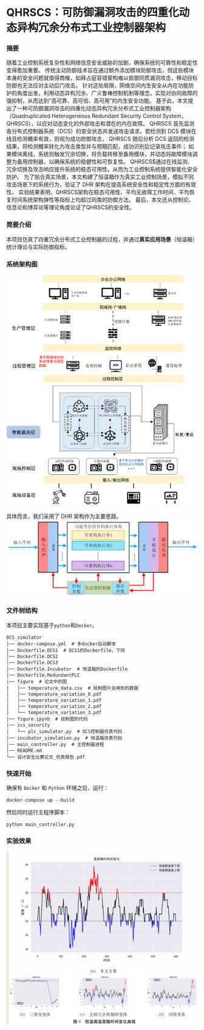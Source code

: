 # QHRSCS：可防御漏洞攻击的四重化动态异构冗余分布式工业控制器架构
### 摘要

随着工业控制系统复杂性和网络信息安全威胁的加剧，确保系统的可靠性和稳定性变得愈加重要。
传统主动防御技术旨在通过额外添加模块防御攻击，但这些模块本身的安全问题就值得商榷，如拜占庭容错架构难以抵御同质漏洞攻击，移动目标防御也无法应对主动后门攻击。
针对这些局限，网络空间内生安全从内在功能防护的角度出发，利用动态异构冗余、广义鲁棒控制机制等理念，实现对协同故障的强抑制，从而达到“高可靠、高可信、高可用”的内生安全功能。
基于此，本文提出了一种可防御漏洞攻击的四重化动态异构冗余分布式工业控制器架构（Quadruplicated Heterogeneous Redundant Security Control System，QHRSCS），以应对动态变化的外部攻击和潜在的内在故障。
QHRSCS 首先监测各分布式控制器系统（DCS）的安全状态并发送攻击请求，若检测到 DCS 模块在线且检测概率有效，则视为成功防御攻击，
QHRSCS 随后分析 DCS 返回的检测结果，将检测概率转化为攻击类型并与预期匹配，成功识别后记录攻击事件；
如果模块离线，系统则触发冗余切换，将负载转移至备用模块，并动态将故障模块调整为备用控制器，以确保系统的稳健性和可恢复性。
QHRSCS$通过在线监测、冗余切换及攻击响应提升系统的稳态可用性，从而为工业控制系统提供智能化安全防护。
为了贴合真实场景，本文构建了恒温箱作为真实工业控制场景，模拟不同攻击场景下的系统行为，验证了 DHR 架构在提高系统安全性和稳定性方面的有效性。
实验结果表明，QHRSCS架构在稳态可用性、平均无故障工作时间、平均恢复时间系统架构弹性等指标上均超过同类的防御方法。
最后，本文还从控制论、信息论和博弈论等理论角度论证了QHRSCS的安全性。

### 简要介绍

本项目仿真了四重冗余分布式工业控制器的过程，并通过**真实应用场景**（恒温箱）统计理论与实际防御指标。

### 系统架构图

![系统架构图](./image/图片1.png)

具体而言，我们采用了 DHR 架构作为主要思路。
![动态异构冗余架构](./image/DHR架构.png)

### 文件树结构

本项目主要实现基于`python`和`Docker`。

```
DCS_simulator
│── docker-compose.yml  # 多docker启动脚本
│── Dockerfile.DCS1  # DCS1的Dockerfile，下同
│── Dockerfile.DCS2
│── Dockerfile.DCS3
│── Dockerfile.Incubator  # 恒温箱的Dockerfile
│── Dockerfile.RedundantPLC
│── figure  # 论文中的图
│   │── temperature_data.csv  # 绘制图片会用到的数据
│   │── temperature_variation_0.pdf
│   │── temperature_variation_1.pdf
│   │── temperature_variation_2.pdf
│   └── temperature_variation_3.pdf
│── figure.ipynb  # 绘制图的代码
│── ics_security
│   └── plc_simulator.py  # DCS控制器仿真代码
│── incubator_simulation.py  # 恒温箱仿真代码
│── main_controller.py  # 主控制器进程
│── README.md
└── 设计安全比赛论文_仿真报告.pdf
```

### 快速开始
确保有 `Docker` 和 `Python` 环境之后，运行：

```
docker-compose up --build
```

然后同时运行主程序脚本：

```
python main_controller.py
```


### 实验效果
![实验效果](./image/实验效果.png)

